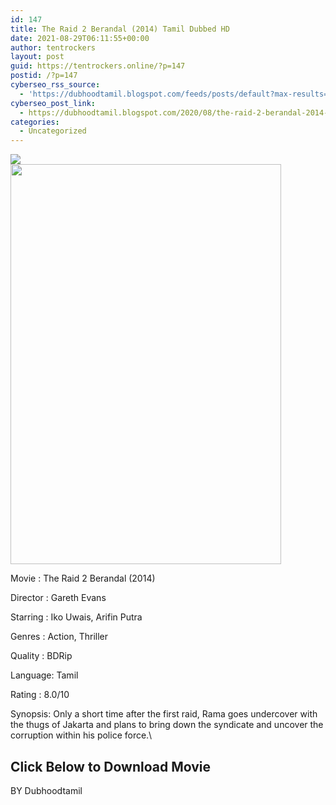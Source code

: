 ```yaml
---
id: 147
title: The Raid 2 Berandal (2014) Tamil Dubbed HD
date: 2021-08-29T06:11:55+00:00
author: tentrockers
layout: post
guid: https://tentrockers.online/?p=147
postid: /?p=147
cyberseo_rss_source:
  - 'https://dubhoodtamil.blogspot.com/feeds/posts/default?max-results=150&start-index=151'
cyberseo_post_link:
  - https://dubhoodtamil.blogspot.com/2020/08/the-raid-2-berandal-2014-tamil-dubbed-hd.html
categories:
  - Uncategorized
---
```

<div class="media_block">
  <img src="https://1.bp.blogspot.com/-ln-RW3l7ibY/Xyf68B2be9I/AAAAAAAAB7o/XzeU-Nv6LcYPufhQVFsMDLbHrrFoC44JACNcBGAsYHQ/s72-w433-h640-c/MV5BMTg5MTE2NjA4OV5BMl5BanBnXkFtZTgwMTUyMjczMTE%2540._V1_.jpg" class="media_thumbnail" />
</div>

<div class="separator">
  <a href="https://1.bp.blogspot.com/-ln-RW3l7ibY/Xyf68B2be9I/AAAAAAAAB7o/XzeU-Nv6LcYPufhQVFsMDLbHrrFoC44JACNcBGAsYHQ/s2048/MV5BMTg5MTE2NjA4OV5BMl5BanBnXkFtZTgwMTUyMjczMTE%2540._V1_.jpg" imageanchor="1"><img loading="lazy" border="0" data-original-height="2048" data-original-width="1382" height="640" src="https://1.bp.blogspot.com/-ln-RW3l7ibY/Xyf68B2be9I/AAAAAAAAB7o/XzeU-Nv6LcYPufhQVFsMDLbHrrFoC44JACNcBGAsYHQ/w433-h640/MV5BMTg5MTE2NjA4OV5BMl5BanBnXkFtZTgwMTUyMjczMTE%2540._V1_.jpg" width="433" /></a>
</div>

Movie	<span></span>:	<span></span>The Raid 2 Berandal (2014)

Director	<span></span>:	<span></span>Gareth Evans

Starring	<span></span>:	<span></span>Iko Uwais, Arifin Putra

Genres	<span></span>:	<span></span>Action, Thriller

Quality	<span></span>:	<span></span>BDRip

Language:	<span></span>Tamil

Rating	<span></span>:	<span></span>8.0/10

Synopsis: Only a short time after the first raid, Rama goes undercover with the thugs of Jakarta and plans to bring down the syndicate and uncover the corruption within his police force.\

## <span>Click Below to Download Movie</span>

<span>BY Dubhoodtamil</span>
